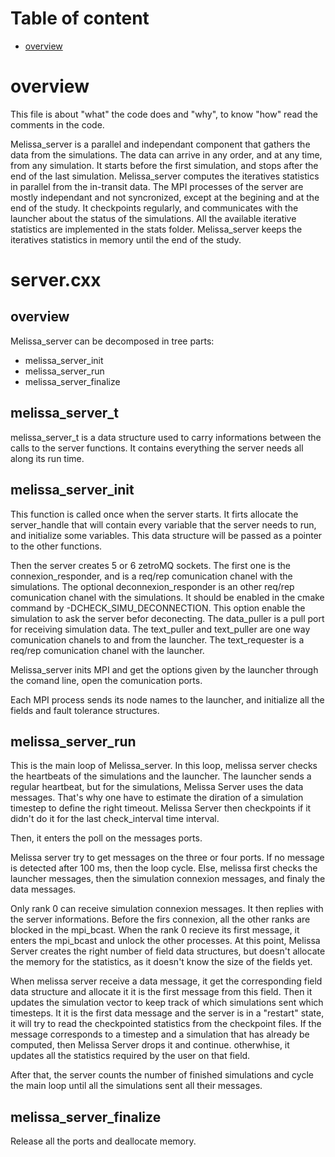 # Table of content
* [overview](#overview)

# overview

This file is about "what" the code does and "why", to know "how" read the comments in the code.

Melissa_server is a parallel and independant component that gathers the data from the simulations. The data can arrive in any order, and at any time, from any simulation.
It starts before the first simulation, and stops after the end of the last simulation.
Melissa_server computes the iteratives statistics in parallel from the in-transit data. The MPI processes of the server are mostly independant and not syncronized, except at the begining and at the end of the study.
It checkpoints regularly, and communicates with the launcher about the status of the simulations.
All the available iterative statistics are implemented in the stats folder.
Melissa_server keeps the iteratives statistics in memory until the end of the study.

# server.cxx

## overview

Melissa_server can be decomposed in tree parts:
- melissa_server_init
- melissa_server_run
- melissa_server_finalize

## melissa_server_t

melissa_server_t is a data structure used to carry informations between the calls to the server functions. It contains everything the server needs all along its run time.

## melissa_server_init

This function is called once when the server starts.
It firts allocate the server_handle that will contain every variable that the server needs to run, and initialize some variables.
This data structure will be passed as a pointer to the other functions.

Then the server creates 5 or 6 zetroMQ sockets.
The first one is the connexion_responder, and is a req/rep comunication chanel with the simulations.
The optional deconnexion_responder is an other req/rep comunication chanel with the simulations.
 It should be enabled in the cmake command by -DCHECK_SIMU_DECONNECTION. This option enable the simulation to ask the server befor deconecting.
The data_puller is a pull port for receiving simulation data.
The text_puller and text_puller are one way comunication chanels to and from the launcher.
The text_requester is a req/rep comunication chanel with the launcher.

Melissa_server inits MPI and get the options given by the launcher through the comand line, open the comunication ports.

Each MPI process sends its node names to the launcher, and initialize all the fields and fault tolerance structures.

## melissa_server_run
This is the main loop of Melissa_server.
In this loop, melissa server checks the heartbeats of the simulations and the launcher.
The launcher sends a regular heartbeat, but for the simulations, Melissa Server uses the data messages. That's why one have to estimate the diration of a simulation timestep to define the right timeout.
Melissa Server then checkpoints if it didn't do it for the last check_interval time interval.

Then, it enters the poll on the messages ports.

Melissa server try to get messages on the three or four ports.
If no message is detected after 100 ms, then the loop cycle.
Else, melissa first checks the launcher messages, then the simulation connexion messages, and finaly the data messages.

Only rank 0 can receive simulation connexion messages. It then replies with the server informations.
Before the firs connexion, all the other ranks are blocked in the mpi_bcast. When the rank 0 recieve its first message, it enters the mpi_bcast and unlock the other processes.
At this point, Melissa Server creates the right number of field data structures, but doesn't allocate the memory for the statistics, as it doesn't know the size of the fields yet.

When melissa server receive a data message, it get the corresponding field data structure and allocate it it is the first message from this field.
Then it updates the simulation vector to keep track of which simulations sent which timesteps. It it is the first data message and the server is in a "restart" state, it will try to read the checkpointed statistics from the checkpoint files.
If the message corresponds to a timestep and a simulation that has already be computed, then Melissa Server drops it and continue.
otherwhise, it updates all the statistics required by the user on that field.

After that, the server counts the number of finished simulations and cycle the main loop until all the simulations sent all their messages.


## melissa_server_finalize

Release all the ports and deallocate memory.
